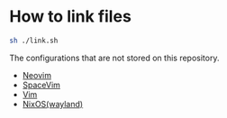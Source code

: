 # How to link files

```zsh
sh ./link.sh
```

The configurations that are not stored on this repository.

- [Neovim](https://github.com/Cassin01/nvim-conf)
- [SpaceVim](https://github.com/Cassin01/.SpaceVim.d)
- [Vim](https://gist.github.com/Cassin01/6717bd24c5f8b813ccb7a540d6a38498)
- [NixOS(wayland)](https://github.com/Cassin01/nixpkgs_wayland)
